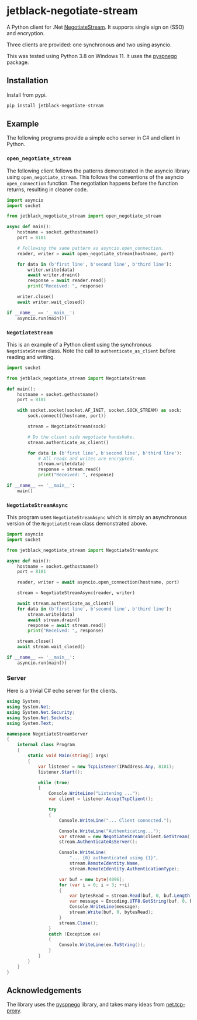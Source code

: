 # jetblack-negotiate-stream

A Python client for .Net
[NegotiateStream](https://learn.microsoft.com/en-us/dotnet/api/system.net.security.negotiatestream).
It supports single sign on (SSO) and encryption.

Three clients are provided: one synchronous and two using asyncio.

This was tested using Python 3.8 on Windows 11. It uses the
[pyspnego](https://github.com/jborean93/pyspnego) package.

## Installation

Install from pypi.

```bash
pip install jetblack-negotiate-stream
```

## Example

The following programs provide a simple echo server in C# and client in Python.


### `open_negotiate_stream`

The following client follows the patterns demonstrated in the asyncio library
using `open_negotiate_stream`. This follows the conventions of the asyncio
`open_connection` function. The negotiation happens before the function
returns, resulting in cleaner code. 

```python
import asyncio
import socket

from jetblack_negotiate_stream import open_negotiate_stream

async def main():
    hostname = socket.gethostname()
    port = 8181

    # Following the same pattern as asyncio.open_connection.
    reader, writer = await open_negotiate_stream(hostname, port)

    for data in (b'first line', b'second line', b'third line'):
        writer.write(data)
        await writer.drain()
        response = await reader.read()
        print("Received: ", response)

    writer.close()
    await writer.wait_closed()

if __name__ == '__main__':
    asyncio.run(main())
```

### `NegotiateStream`

This is an example of a Python client using the synchronous
`NegotiateStream` class. Note the call to `authenticate_as_client` before
reading and writing.

```python
import socket

from jetblack_negotiate_stream import NegotiateStream

def main():
    hostname = socket.gethostname()
    port = 8181

    with socket.socket(socket.AF_INET, socket.SOCK_STREAM) as sock:
        sock.connect((hostname, port))

        stream = NegotiateStream(sock)

        # Do the client side negotiate handshake.
        stream.authenticate_as_client()

        for data in (b'first line', b'second line', b'third line'):
            # All reads and writes are encrypted.
            stream.write(data)
            response = stream.read()
            print("Received: ", response)

if __name__ == '__main__':
    main()
```

### `NegotiateStreamAsync`

This program uses `NegotiateStreamAsync` which is simply an asynchronous
version of the `NegotiateStream` class demonstrated above.

```python
import asyncio
import socket

from jetblack_negotiate_stream import NegotiateStreamAsync

async def main():
    hostname = socket.gethostname()
    port = 8181

    reader, writer = await asyncio.open_connection(hostname, port)

    stream = NegotiateStreamAsync(reader, writer)

    await stream.authenticate_as_client()
    for data in (b'first line', b'second line', b'third line'):
        stream.write(data)
        await stream.drain()
        response = await stream.read()
        print("Received: ", response)

    stream.close()
    await stream.wait_closed()

if __name__ == '__main__':
    asyncio.run(main())
```

### Server

Here is a trivial C# echo server for the clients.

```csharp
using System;
using System.Net;
using System.Net.Security;
using System.Net.Sockets;
using System.Text;

namespace NegotiateStreamServer
{
    internal class Program
    {
        static void Main(string[] args)
        {
            var listener = new TcpListener(IPAddress.Any, 8181);
            listener.Start();

            while (true)
            {
                Console.WriteLine("Listening ...");
                var client = listener.AcceptTcpClient();

                try
                {
                    Console.WriteLine("... Client connected.");

                    Console.WriteLine("Authenticating...");
                    var stream = new NegotiateStream(client.GetStream(), false);
                    stream.AuthenticateAsServer();

                    Console.WriteLine(
                        "... {0} authenticated using {1}",
                        stream.RemoteIdentity.Name,
                        stream.RemoteIdentity.AuthenticationType);

                    var buf = new byte[4096];
                    for (var i = 0; i < 3; ++i)
                    {
                        var bytesRead = stream.Read(buf, 0, buf.Length);
                        var message = Encoding.UTF8.GetString(buf, 0, bytesRead);
                        Console.WriteLine(message);
                        stream.Write(buf, 0, bytesRead);
                    }
                    stream.Close();
                }
                catch (Exception ex)
                {
                    Console.WriteLine(ex.ToString());
                }
            }
        }
    }
}
```

## Acknowledgements

The library uses the [pyspnego](https://github.com/jborean93/pyspnego) library,
and takes many ideas from [net.tcp-proxy](https://github.com/ernw/net.tcp-proxy).
